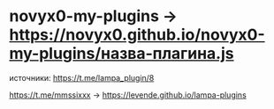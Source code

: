 # novyx0-my-plugins  →  https://novyx0.github.io/novyx0-my-plugins/назва-плагина.js
источники:  https://t.me/lampa_plugin/8
            
            
            
https://t.me/mmssixxx → https://levende.github.io/lampa-plugins
            
            
            
            
            

                                  
